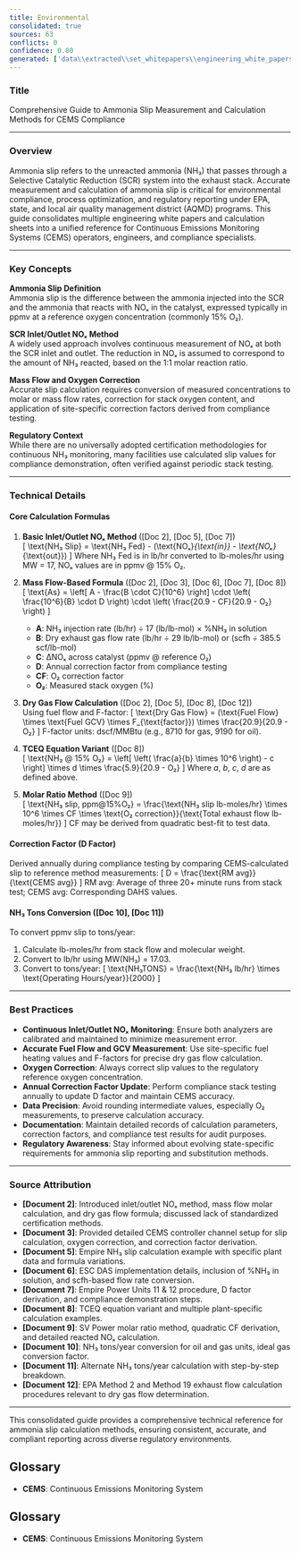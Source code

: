 ```yaml
---
title: Environmental
consolidated: true
sources: 63
conflicts: 0
confidence: 0.80
generated: ['data\\extracted\\set_whitepapers\\engineering_white_papers_WhitePapers_Alarms_RetriggerRelayOutputAlarmdocx_90deeaa2.md', 'data\\extracted\\set_whitepapers\\engineering_white_papers_WhitePapers_AmmoniaSlip_AmmoniaSlipCalculationpdf_ee8268f6.md', 'data\\extracted\\set_whitepapers\\engineering_white_papers_WhitePapers_AmmoniaSlip_AmmoniaSlipCalculationxlsx_7514d17d.md', 'data\\extracted\\set_whitepapers\\engineering_white_papers_WhitePapers_AmmoniaSlip_Ammonia_Slipequationdocx_0bda66bb.md', 'data\\extracted\\set_whitepapers\\engineering_white_papers_WhitePapers_AmmoniaSlip_EmpireNH3slipxlsx_7399a0a4.md', 'data\\extracted\\set_whitepapers\\engineering_white_papers_WhitePapers_AmmoniaSlip_ESCAmmoniaSlipCalculationxls_cbc4be89.md', 'data\\extracted\\set_whitepapers\\engineering_white_papers_WhitePapers_AmmoniaSlip_NH3SlipCalculationApproachpdf_36d8572a.md', 'data\\extracted\\set_whitepapers\\engineering_white_papers_WhitePapers_AmmoniaSlip_NH3slipcalculationsxls_692ae2a3.md', 'data\\extracted\\set_whitepapers\\engineering_white_papers_WhitePapers_AmmoniaSlip_NH3SLIPDocument_editpdf_7b1ad1e0.md', 'data\\extracted\\set_whitepapers\\engineering_white_papers_WhitePapers_AmmoniaSlip_NH3TONSfromNH3PPM111210Rev1xlsx_ee61d34a.md', 'data\\extracted\\set_whitepapers\\engineering_white_papers_WhitePapers_AmmoniaSlip_NH3TONSfromNH3PPMxlsx_4a7890af.md', 'data\\extracted\\set_whitepapers\\engineering_white_papers_WhitePapers_AmmoniaSlip_stack_testing_equationspdf_fc2559c8.md', 'data\\extracted\\set_whitepapers\\engineering_white_papers_WhitePapers_Calculations_GHGCalculationComparisondocx_aa8c17c8.md', 'data\\extracted\\set_whitepapers\\engineering_white_papers_WhitePapers_Calculations_H2SO4_Calcspdf_46d0f226.md', 'data\\extracted\\set_whitepapers\\engineering_white_papers_WhitePapers_EquationsListdocx_f4297b57.md', 'data\\extracted\\set_whitepapers\\engineering_white_papers_WhitePapers_FleetVision_FV311RNs_GR_06-2012pdf_4d653765.md', 'data\\extracted\\set_whitepapers\\engineering_white_papers_WhitePapers_FleetVision_FV_InstallGuide_2012-05pdf_8fe8d86f.md', 'data\\extracted\\set_whitepapers\\engineering_white_papers_WhitePapers_FleetVision_FV_PrintedGuide_2012-06pdf_94e946c8.md', 'data\\extracted\\set_whitepapers\\engineering_white_papers_WhitePapers_ForceStackVisionUninstall_HowtoForceUninstallStackVisiondocx_a36d6b2f.md', 'data\\extracted\\set_whitepapers\\engineering_white_papers_WhitePapers_Moisture_FlueGasMoistureLevelsDownstreamofaScrubberpdf_138f5869.md', 'data\\extracted\\set_whitepapers\\engineering_white_papers_WhitePapers_Moisture_MoistureCalculationsxlsx_b389940b.md', 'data\\extracted\\set_whitepapers\\engineering_white_papers_WhitePapers_Moisture_physical_properties_tablepdf_8a0ce796.md', 'data\\extracted\\set_whitepapers\\engineering_white_papers_WhitePapers_Moisture_RMBMoistureCalculationxls_107f6bfc.md', 'data\\extracted\\set_whitepapers\\engineering_white_papers_WhitePapers_Moisture_SaturationMoistureCalculationxlsx_374381ed.md', 'data\\extracted\\set_whitepapers\\engineering_white_papers_WhitePapers_Moisture_vaporPressurepdf_77ba1eb9.md', 'data\\extracted\\set_whitepapers\\engineering_white_papers_WhitePapers_Moisture_waterpercentcalcxlsx_63f0310c.md', 'data\\extracted\\set_whitepapers\\engineering_white_papers_WhitePapers_PADEPRev8_CEMOnlineGuidance20110621docx_7e566edb.md', 'data\\extracted\\set_whitepapers\\engineering_white_papers_WhitePapers_PADEPRev8_Certificationpdf_1d4f8477.md', 'data\\extracted\\set_whitepapers\\engineering_white_papers_WhitePapers_PADEPRev8_Old_PADEPRegulationspdf_e68d1cbd.md', 'data\\extracted\\set_whitepapers\\engineering_white_papers_WhitePapers_PADEPRev8_Old_Title25Padeppdf_4c57d234.md', 'data\\extracted\\set_whitepapers\\engineering_white_papers_WhitePapers_PADEPRev8_PADEPSafePassageRoadMapxls_9835ccc5.md', 'data\\extracted\\set_whitepapers\\engineering_white_papers_WhitePapers_PADEPRev8_possiblePADEPQuestionsdocx_13dc1c29.md', 'data\\extracted\\set_whitepapers\\engineering_white_papers_WhitePapers_PADEPRev8_SV_PADEPUserRef_Aug2013pdf_11a6d04c.md', 'data\\extracted\\set_whitepapers\\engineering_white_papers_WhitePapers_RatioEvaluation_RatioEvaluationxlsx_131ef366.md', 'data\\extracted\\set_whitepapers\\engineering_white_papers_WhitePapers_SampleTests_AnalyzerRangeEvaluationpdf_d5155baa.md', 'data\\extracted\\set_whitepapers\\engineering_white_papers_WhitePapers_SampleTests_CycleTimeTestpdf_9427eb03.md', 'data\\extracted\\set_whitepapers\\engineering_white_papers_WhitePapers_SampleTests_Flow-To-Loadpdf_d3e20d7c.md', 'data\\extracted\\set_whitepapers\\engineering_white_papers_WhitePapers_SampleTests_FormulaVerificationpdf_8f8537d9.md', 'data\\extracted\\set_whitepapers\\engineering_white_papers_WhitePapers_SampleTests_LinearityTestpdf_6b436f01.md', 'data\\extracted\\set_whitepapers\\engineering_white_papers_WhitePapers_SampleTests_NoxCorrelationTestpdf_3979bce5.md', 'data\\extracted\\set_whitepapers\\engineering_white_papers_WhitePapers_SampleTests_NOXCorr_2004xls_1a0b87f6.md', 'data\\extracted\\set_whitepapers\\engineering_white_papers_WhitePapers_SampleTests_OpacityTestpdf_9bf15219.md', 'data\\extracted\\set_whitepapers\\engineering_white_papers_WhitePapers_SampleTests_RATAFINALpdf_db852e94.md', 'data\\extracted\\set_whitepapers\\engineering_white_papers_WhitePapers_SampleTests_RATATestpdf_821ce977.md', 'data\\extracted\\set_whitepapers\\engineering_white_papers_WhitePapers_ServerMigration_HowtoForceUninstallStackVisiondocx_e554144b.md', 'data\\extracted\\set_whitepapers\\engineering_white_papers_WhitePapers_ServerMigration_Old_ServerMigrationCheckList20210825docx_a9f72d77.md', 'data\\extracted\\set_whitepapers\\engineering_white_papers_WhitePapers_ServerMigration_Old_ServerMigrationCheckList20210916docx_53715b6a.md', 'data\\extracted\\set_whitepapers\\engineering_white_papers_WhitePapers_ServerMigration_Old_ServerMigration_Kick-OffMeeting_Agendadocx_386f8f59.md', 'data\\extracted\\set_whitepapers\\engineering_white_papers_WhitePapers_ServerMigration_Old_ServerMigration_Kick-OffMeeting_DATEdocx_bb2a9824.md', 'data\\extracted\\set_whitepapers\\engineering_white_papers_WhitePapers_ServerMigration_OtherRelevantFiles-GetUpdatedVersionsfromSalesForceDuringMigrationtxt_5a741c20.md', 'data\\extracted\\set_whitepapers\\engineering_white_papers_WhitePapers_ServerMigration_ServerMigrationCheckList20230511docx_1e316e9d.md', 'data\\extracted\\set_whitepapers\\engineering_white_papers_WhitePapers_ServerMigration_ServerMigrationRunthroughVideotxt_c257f181.md', 'data\\extracted\\set_whitepapers\\engineering_white_papers_WhitePapers_ServerMigration_ServerMigration_Kick-OffMeeting_Agenda_20230524docx_b10485c3.md', 'data\\extracted\\set_whitepapers\\engineering_white_papers_WhitePapers_StackVision_NewSUBNON75Taskpdf_476d022a.md', 'data\\extracted\\set_whitepapers\\engineering_white_papers_WhitePapers_XScript_XScriptWhitePaper02-12-2020docx_36661866.md', 'data\\extracted\\set_whitepapers\\engineering_white_papers_WhitePapers_XScript_XScriptWhitePaper02-12-2020pdf_2054a32d.md', 'data\\extracted\\set_whitepapers\\engineering_white_papers_WhitePapers_XScript_XScriptWhitePaper05-12-2022docx_f67231bc.md', 'data\\extracted\\set_whitepapers\\engineering_white_papers_WhitePapers_XScript_XScriptWhitePaper06-11-2019docx_bb42bba8.md', 'data\\extracted\\set_whitepapers\\engineering_white_papers_WhitePapers_XScript_XScriptWhitePaper06-11-2019pdf_04e1461e.md', 'data\\extracted\\set_whitepapers\\engineering_white_papers_WhitePapers_XScript_XScriptWhitePaper11-2-2023docx_340ffb01.md', 'data\\extracted\\set_whitepapers\\engineering_white_papers_WhitePapers_XScript_XScriptWhitePaper11-27-18docx_71bd2b56.md', 'data\\extracted\\set_whitepapers\\engineering_white_papers_WhitePapers_ConsecutiveDaysCalDriftover2XPS_EquationsListdocx_52de72f2.md', 'data\\extracted\\set_whitepapers\\engineering_white_papers_WhitePapers_FleetVision_FVOnlineHelpFVAgentandStackVisionConnectiondocx_42a8d9a6.md']  # This would be a timestamp
---
```


### Title
Comprehensive Guide to Ammonia Slip Measurement and Calculation Methods for CEMS Compliance

---

### Overview
Ammonia slip refers to the unreacted ammonia (NH₃) that passes through a Selective Catalytic Reduction (SCR) system into the exhaust stack. Accurate measurement and calculation of ammonia slip is critical for environmental compliance, process optimization, and regulatory reporting under EPA, state, and local air quality management district (AQMD) programs. This guide consolidates multiple engineering white papers and calculation sheets into a unified reference for Continuous Emissions Monitoring Systems (CEMS) operators, engineers, and compliance specialists.

---

### Key Concepts

**Ammonia Slip Definition**  
Ammonia slip is the difference between the ammonia injected into the SCR and the ammonia that reacts with NOₓ in the catalyst, expressed typically in ppmv at a reference oxygen concentration (commonly 15% O₂).

**SCR Inlet/Outlet NOₓ Method**  
A widely used approach involves continuous measurement of NOₓ at both the SCR inlet and outlet. The reduction in NOₓ is assumed to correspond to the amount of NH₃ reacted, based on the 1:1 molar reaction ratio.

**Mass Flow and Oxygen Correction**  
Accurate slip calculation requires conversion of measured concentrations to molar or mass flow rates, correction for stack oxygen content, and application of site-specific correction factors derived from compliance testing.

**Regulatory Context**  
While there are no universally adopted certification methodologies for continuous NH₃ monitoring, many facilities use calculated slip values for compliance demonstration, often verified against periodic stack testing.

---

### Technical Details

#### Core Calculation Formulas

1. **Basic Inlet/Outlet NOₓ Method** ([Doc 2], [Doc 5], [Doc 7])  
   \[
   \text{NH₃ Slip} = \text{NH₃ Fed} - (\text{NOₓ}_{\text{in}} - \text{NOₓ}_{\text{out}})
   \]
   Where NH₃ Fed is in lb/hr converted to lb-moles/hr using MW = 17, NOₓ values are in ppmv @ 15% O₂.

2. **Mass Flow-Based Formula** ([Doc 2], [Doc 3], [Doc 6], [Doc 7], [Doc 8])  
   \[
   \text{As} = \left[ A - \frac{B \cdot C}{10^6} \right] \cdot \left( \frac{10^6}{B} \cdot D \right) \cdot \left( \frac{20.9 - CF}{20.9 - O₂} \right)
   \]
   - **A**: NH₃ injection rate (lb/hr) ÷ 17 (lb/lb-mol) × %NH₃ in solution  
   - **B**: Dry exhaust gas flow rate (lb/hr ÷ 29 lb/lb-mol) or (scfh ÷ 385.5 scf/lb-mol)  
   - **C**: ΔNOₓ across catalyst (ppmv @ reference O₂)  
   - **D**: Annual correction factor from compliance testing  
   - **CF**: O₂ correction factor  
   - **O₂**: Measured stack oxygen (%)

3. **Dry Gas Flow Calculation** ([Doc 2], [Doc 5], [Doc 8], [Doc 12])  
   Using fuel flow and F-factor:
   \[
   \text{Dry Gas Flow} = (\text{Fuel Flow} \times \text{Fuel GCV} \times F_{\text{factor}}) \times \frac{20.9}{20.9 - O₂}
   \]
   F-factor units: dscf/MMBtu (e.g., 8710 for gas, 9190 for oil).

4. **TCEQ Equation Variant** ([Doc 8])  
   \[
   \text{NH₃ @ 15\% O₂} = \left[ \left( \frac{a}{b} \times 10^6 \right) - c \right] \times d \times \frac{5.9}{20.9 - O₂}
   \]
   Where *a*, *b*, *c*, *d* are as defined above.

5. **Molar Ratio Method** ([Doc 9])  
   \[
   \text{NH₃ slip, ppm@15\%O₂} = \frac{\text{NH₃ slip lb-moles/hr} \times 10^6 \times CF \times \text{O₂ correction}}{\text{Total exhaust flow lb-moles/hr}}
   \]
   CF may be derived from quadratic best-fit to test data.

#### Correction Factor (D Factor)  
Derived annually during compliance testing by comparing CEMS-calculated slip to reference method measurements:
\[
D = \frac{\text{RM avg}}{\text{CEMS avg}}
\]
RM avg: Average of three 20+ minute runs from stack test; CEMS avg: Corresponding DAHS values.

#### NH₃ Tons Conversion ([Doc 10], [Doc 11])  
To convert ppmv slip to tons/year:
1. Calculate lb-moles/hr from stack flow and molecular weight.
2. Convert to lb/hr using MW(NH₃) = 17.03.
3. Convert to tons/year:
\[
\text{NH₃TONS} = \frac{\text{NH₃ lb/hr} \times \text{Operating Hours/year}}{2000}
\]

---

### Best Practices

- **Continuous Inlet/Outlet NOₓ Monitoring**: Ensure both analyzers are calibrated and maintained to minimize measurement error.
- **Accurate Fuel Flow and GCV Measurement**: Use site-specific fuel heating values and F-factors for precise dry gas flow calculation.
- **Oxygen Correction**: Always correct slip values to the regulatory reference oxygen concentration.
- **Annual Correction Factor Update**: Perform compliance stack testing annually to update D factor and maintain CEMS accuracy.
- **Data Precision**: Avoid rounding intermediate values, especially O₂ measurements, to preserve calculation accuracy.
- **Documentation**: Maintain detailed records of calculation parameters, correction factors, and compliance test results for audit purposes.
- **Regulatory Awareness**: Stay informed about evolving state-specific requirements for ammonia slip reporting and substitution methods.

---

### Source Attribution

- **[Document 2]**: Introduced inlet/outlet NOₓ method, mass flow molar calculation, and dry gas flow formula; discussed lack of standardized certification methods.
- **[Document 3]**: Provided detailed CEMS controller channel setup for slip calculation, oxygen correction, and correction factor derivation.
- **[Document 5]**: Empire NH₃ slip calculation example with specific plant data and formula variations.
- **[Document 6]**: ESC DAS implementation details, inclusion of %NH₃ in solution, and scfh-based flow rate conversion.
- **[Document 7]**: Empire Power Units 11 & 12 procedure, D factor derivation, and compliance demonstration steps.
- **[Document 8]**: TCEQ equation variant and multiple plant-specific calculation examples.
- **[Document 9]**: SV Power molar ratio method, quadratic CF derivation, and detailed reacted NOₓ calculation.
- **[Document 10]**: NH₃ tons/year conversion for oil and gas units, ideal gas conversion factor.
- **[Document 11]**: Alternate NH₃ tons/year calculation with step-by-step breakdown.
- **[Document 12]**: EPA Method 2 and Method 19 exhaust flow calculation procedures relevant to dry gas flow determination.

---

This consolidated guide provides a comprehensive technical reference for ammonia slip calculation methods, ensuring consistent, accurate, and compliant reporting across diverse regulatory environments.

## Glossary

- **CEMS**: Continuous Emissions Monitoring System


## Glossary

- **CEMS**: Continuous Emissions Monitoring System

